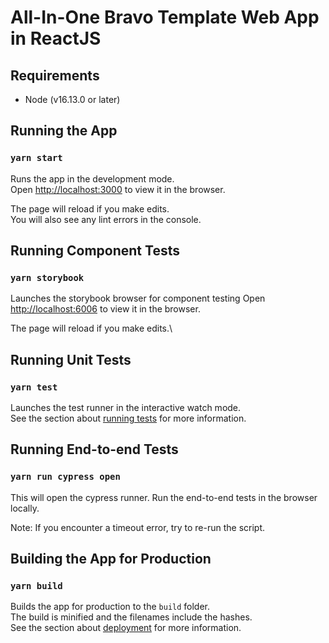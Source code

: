 # All-In-One Bravo Template Web App in ReactJS

## Requirements

- Node (v16.13.0 or later)

## Running the App

### `yarn start`

Runs the app in the development mode.\
Open [http://localhost:3000](http://localhost:3000) to view it in the browser.

The page will reload if you make edits.\
You will also see any lint errors in the console.

## Running Component Tests

### `yarn storybook`

Launches the storybook browser for component testing
Open [http://localhost:6006](http://localhost:6006) to view it in the browser.

The page will reload if you make edits.\

## Running Unit Tests

### `yarn test`

Launches the test runner in the interactive watch mode.\
See the section about [running tests](https://facebook.github.io/create-react-app/docs/running-tests) for more information.

## Running End-to-end Tests

### `yarn run cypress open`

This will open the cypress runner. Run the end-to-end tests in the browser locally.

Note: If you encounter a timeout error, try to re-run the script.

## Building the App for Production

### `yarn build`

Builds the app for production to the `build` folder.\
The build is minified and the filenames include the hashes.\
See the section about [deployment](https://facebook.github.io/create-react-app/docs/deployment) for more information.
